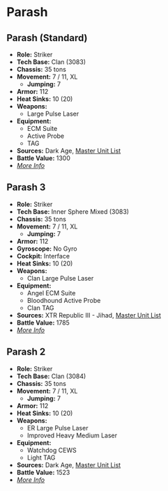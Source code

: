 # Parash
## Parash (Standard)
- **Role:** Striker
- **Tech Base:** Clan (3083)
- **Chassis:** 35 tons
- **Movement:** 7 / 11, XL
  - **Jumping:** 7
- **Armor:** 112
- **Heat Sinks:** 10 (20)
- **Weapons:**
  - Large Pulse Laser
- **Equipment:**
  - ECM Suite
  - Active Probe
  - TAG
- **Sources:** Dark Age, [Master Unit List](http://masterunitlist.info/Unit/Details/2428/parash-standard)
- **Battle Value:** 1300
- [*More Info*](parash/parash_standard.md)

## Parash 3
- **Role:** Striker
- **Tech Base:** Inner Sphere Mixed (3083)
- **Chassis:** 35 tons
- **Movement:** 7 / 11, XL
  - **Jumping:** 7
- **Armor:** 112
- **Gyroscope:** No Gyro
- **Cockpit:** Interface
- **Heat Sinks:** 10 (20)
- **Weapons:**
  - Clan Large Pulse Laser
- **Equipment:**
  - Angel ECM Suite
  - Bloodhound Active Probe
  - Clan TAG
- **Sources:** XTR Republic III - Jihad, [Master Unit List](http://masterunitlist.info/Unit/Details/7375/parash-3)
- **Battle Value:** 1785
- [*More Info*](parash/parash_3.md)

## Parash 2
- **Role:** Striker
- **Tech Base:** Clan (3084)
- **Chassis:** 35 tons
- **Movement:** 7 / 11, XL
  - **Jumping:** 7
- **Armor:** 112
- **Heat Sinks:** 10 (20)
- **Weapons:**
  - ER Large Pulse Laser
  - Improved Heavy Medium Laser
- **Equipment:**
  - Watchdog CEWS
  - Light TAG
- **Sources:** Dark Age, [Master Unit List](http://masterunitlist.info/Unit/Details/2427/parash-2)
- **Battle Value:** 1523
- [*More Info*](parash/parash_2.md)

